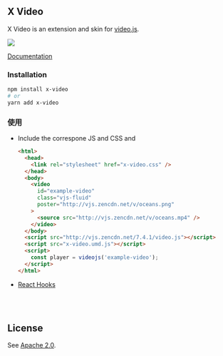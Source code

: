 ## X Video <!-- {docsify-ignore-all} -->

X Video is an extension and skin for [video.js](https://github.com/videojs/video.js). <br>

<img src="./assets/screenshot/electron-frameless-player.png">

[Documentation](https://awesome-tool.github.io/x-video/docs/)

### Installation

```bash
npm install x-video
# or
yarn add x-video
```

### 使用

- Include the correspone JS and CSS and

  ```html highlight=3,14,15,17
  <html>
    <head>
      <link rel="stylesheet" href="x-video.css" />
    </head>
    <body>
      <video
        id="example-video"
        class="vjs-fluid"
        poster="http://vjs.zencdn.net/v/oceans.png"
      >
        <source src="http://vjs.zencdn.net/v/oceans.mp4" />
      </video>
    </body>
    <script src="http://vjs.zencdn.net/7.4.1/video.js"></script>
    <script src="x-video.umd.js"></script>
    <script>
      const player = videojs('example-video');
    </script>
  </html>
  ```

- [React Hooks](https://codesandbox.io/s/71z2lm4ko6)

<br>

<br>

## License

See [Apache 2.0](LICENSE).
